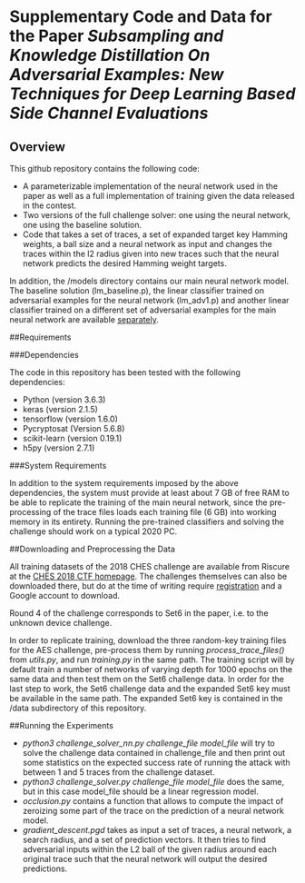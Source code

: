 # Supplementary Code and Data for the Paper *Subsampling and Knowledge Distillation On Adversarial Examples: New Techniques for Deep Learning Based Side Channel Evaluations*

## Overview

This github repository contains the following code:

- A parameterizable implementation of the neural network used in the paper as well as a full implementation of training given the data released in the contest.
- Two versions of the full challenge solver: one using the neural network, one using the baseline solution.
- Code that takes a set of traces, a set of expanded target key Hamming weights, a ball size and a neural network as input and changes the traces within the l2 radius given into new traces such that the neural network predicts the desired Hamming weight targets.

In addition, the /models directory contains our main neural network model. The baseline solution (lm_baseline.p), the linear classifier trained on adversarial examples for the neural network (lm_adv1.p) and another linear classifier trained on a different set of adversarial examples for the main neural network are available [separately](https://drive.google.com/file/d/1LLBo-FBlgvdRKc3H3eIDEpldh8khnJPr/view?usp=sharing). 

##Requirements

###Dependencies

The code in this repository has been tested with the following dependencies:

- Python (version 3.6.3)
- keras (version 2.1.5)
- tensorflow (version 1.6.0)
- Pycryptosat (Version 5.6.8)
- scikit-learn (version 0.19.1)
- h5py (version 2.7.1)

###System Requirements

In addition to the system requirements imposed by the above dependencies, the system must provide at least about 7 GB of free RAM to be able to replicate the training of the main neural network, since the pre-processing of the trace files loads each training file (6 GB) into working memory in its entirety. Running the pre-trained classifiers and solving the challenge should work on a typical 2020 PC.

##Downloading and Preprocessing the Data

All training datasets of the 2018 CHES challenge are available from Riscure at the [CHES 2018 CTF homepage](https://chesctf.riscure.com/2018/content?show=training). The challenges themselves can also be downloaded there, but do at the time of writing require [registration](https://chesctf.riscure.com/2018/register) and a Google account to download.

Round 4 of the challenge corresponds to Set6 in the paper, i.e. to the unknown device challenge.

In order to replicate training, download the three random-key training files for the AES challenge, pre-process them by running *process_trace_files()* from *utils.py*, and run *training.py* in the same path. The training script will by default train a number of networks of varying depth for 1000 epochs on the same data and then test them on the Set6 challenge data. In order for the last step to work, the Set6 challenge data and the expanded Set6 key must be available in the same path. The expanded Set6 key is contained in the /data subdirectory of this repository. 

##Running the Experiments

- *python3 challenge_solver_nn.py challenge_file model_file* will try to solve the challenge data contained in challenge_file and then print out some statistics on the expected success rate of running the attack with between 1 and 5 traces from the challenge dataset.
- *python3 challenge_solver.py challenge_file model_file* does the same, but in this case model_file should be a linear regression model.
- *occlusion.py* contains a function that allows to compute the impact of zeroizing some part of the trace on the prediction of a neural network model.
- *gradient_descent.pgd* takes as input a set of traces, a neural network, a search radius, and a set of prediction vectors. It then tries to find adversarial inputs within the L2 ball of the given radius around each original trace such that the neural network will output the desired predictions.  
